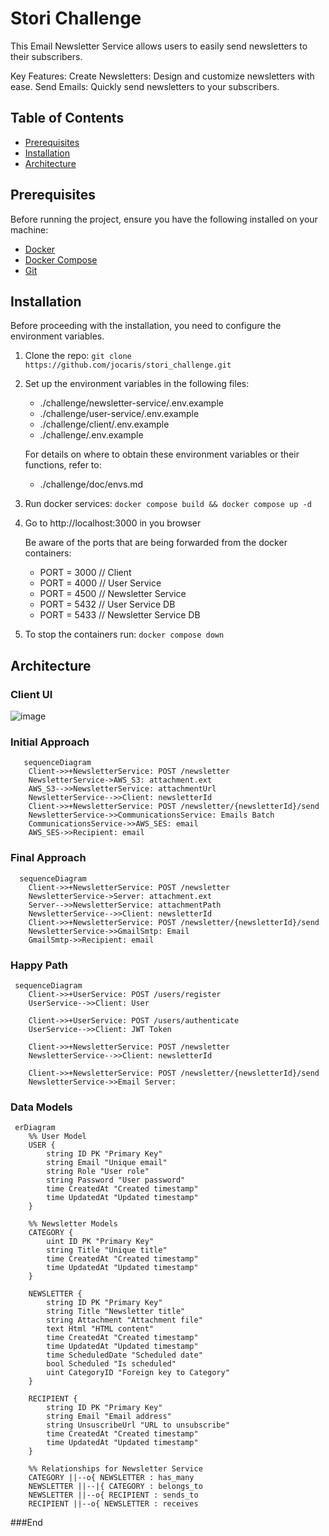 # Stori Challenge

This Email Newsletter Service allows users to easily send newsletters to their subscribers.

Key Features:
Create Newsletters: Design and customize newsletters with ease.
Send Emails: Quickly send newsletters to your subscribers.

## Table of Contents

- [Prerequisites](#prerequisites)
- [Installation](#installation)
- [Architecture](#architecture)

## Prerequisites

Before running the project, ensure you have the following installed on your machine:

- [Docker](https://docs.docker.com/get-docker/)
- [Docker Compose](https://docs.docker.com/compose/install/)
- [Git](https://git-scm.com/book/en/v2/Getting-Started-Installing-Git)

## Installation

Before proceeding with the installation, you need to configure the environment variables.

1. Clone the repo:
   ``git clone https://github.com/jocaris/stori_challenge.git``

2.  Set up the environment variables in the following files:
   	- ./challenge/newsletter-service/.env.example
	* ./challenge/user-service/.env.example
	+ ./challenge/client/.env.example
	- ./challenge/.env.example


	For details on where to obtain these environment variables or their functions, refer to:
	* ./challenge/doc/envs.md

4. Run docker services:
 ``docker compose build && docker compose up -d``

5. Go to http://localhost:3000 in you browser

	Be aware of the ports that are being forwarded from the docker containers: 
	- PORT = 3000 // Client
	* PORT = 4000 // User Service
	+ PORT = 4500 // Newsletter Service
	- PORT = 5432 // User Service DB
	* PORT = 5433 // Newsletter Service DB

6. To stop the containers run:
 ``docker compose down``

## Architecture

### Client UI
![image](https://github.com/user-attachments/assets/03841029-0955-47f2-b6ee-dc5bf64ec0cf)

### Initial Approach
```mermaid
   sequenceDiagram
    Client->>+NewsletterService: POST /newsletter
    NewsletterService->AWS_S3: attachment.ext
    AWS_S3-->>NewsletterService: attachmentUrl
    NewsletterService-->>Client: newsletterId
    Client->>+NewsletterService: POST /newsletter/{newsletterId}/send
    NewsletterService->>CommunicationsService: Emails Batch
    CommunicationsService->>AWS_SES: email
    AWS_SES->>Recipient: email
```
### Final Approach
```mermaid
  sequenceDiagram
    Client->>+NewsletterService: POST /newsletter
    NewsletterService->Server: attachment.ext
    Server-->>NewsletterService: attachmentPath
    NewsletterService-->>Client: newsletterId
    Client->>+NewsletterService: POST /newsletter/{newsletterId}/send
    NewsletterService->>GmailSmtp: Email
    GmailSmtp->>Recipient: email
```

### Happy Path
```mermaid
 sequenceDiagram
    Client->>+UserService: POST /users/register
    UserService-->>Client: User

    Client->>+UserService: POST /users/authenticate
    UserService-->>Client: JWT Token

    Client->>+NewsletterService: POST /newsletter
    NewsletterService-->>Client: newsletterId

    Client->>+NewsletterService: POST /newsletter/{newsletterId}/send
    NewsletterService->>Email Server: 
```

### Data Models
```mermaid
 erDiagram
    %% User Model
    USER {
        string ID PK "Primary Key"
        string Email "Unique email"
        string Role "User role"
        string Password "User password"
        time CreatedAt "Created timestamp"
        time UpdatedAt "Updated timestamp"
    }

    %% Newsletter Models
    CATEGORY {
        uint ID PK "Primary Key"
        string Title "Unique title"
        time CreatedAt "Created timestamp"
        time UpdatedAt "Updated timestamp"
    }

    NEWSLETTER {
        string ID PK "Primary Key"
        string Title "Newsletter title"
        string Attachment "Attachment file"
        text Html "HTML content"
        time CreatedAt "Created timestamp"
        time UpdatedAt "Updated timestamp"
        time ScheduledDate "Scheduled date"
        bool Scheduled "Is scheduled"
        uint CategoryID "Foreign key to Category"
    }

    RECIPIENT {
        string ID PK "Primary Key"
        string Email "Email address"
        string UnsuscribeUrl "URL to unsubscribe"
        time CreatedAt "Created timestamp"
        time UpdatedAt "Updated timestamp"
    }

    %% Relationships for Newsletter Service
    CATEGORY ||--o{ NEWSLETTER : has_many
    NEWSLETTER ||--|{ CATEGORY : belongs_to
    NEWSLETTER ||--o{ RECIPIENT : sends_to
    RECIPIENT ||--o{ NEWSLETTER : receives
```

###End
